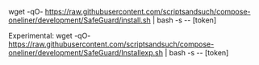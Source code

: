 wget -qO- https://raw.githubusercontent.com/scriptsandsuch/compose-oneliner/development/SafeGuard/install.sh | bash -s -- [token]

Experimental:
wget -qO- https://raw.githubusercontent.com/scriptsandsuch/compose-oneliner/development/SafeGuard/Installexp.sh | bash -s -- [token]
